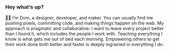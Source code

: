 ### Hey what’s up?

🙋‍♂ I’m Dom, a designer, developer, and maker. You can usually find me pushing pixels, committing code, and making things happen on the web. My approach is pragmatic and collaborative: I want to leave every project better than I found it, which includes the people I work with. Teaching everything I know is what gets me out of bed each morning. Empowering others to get their work done both better and faster is deeply ingrained in everything I do.
